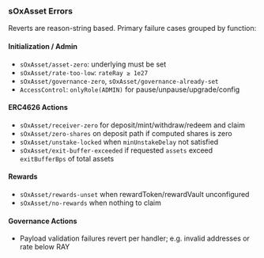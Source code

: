 ### sOxAsset Errors

Reverts are reason-string based. Primary failure cases grouped by function:

#### Initialization / Admin
- `sOxAsset/asset-zero`: underlying must be set
- `sOxAsset/rate-too-low`: `rateRay ≥ 1e27`
- `sOxAsset/governance-zero`, `sOxAsset/governance-already-set`
- `AccessControl`: `onlyRole(ADMIN)` for pause/unpause/upgrade/config

#### ERC4626 Actions
- `sOxAsset/receiver-zero` for deposit/mint/withdraw/redeem and claim
- `sOxAsset/zero-shares` on deposit path if computed shares is zero
- `sOxAsset/unstake-locked` when `minUnstakeDelay` not satisfied
- `sOxAsset/exit-buffer-exceeded` if requested `assets` exceed `exitBufferBps` of total assets

#### Rewards
- `sOxAsset/rewards-unset` when rewardToken/rewardVault unconfigured
- `sOxAsset/no-rewards` when nothing to claim

#### Governance Actions
- Payload validation failures revert per handler; e.g. invalid addresses or rate below RAY
